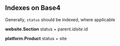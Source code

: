 ## Indexes on Base4

Generally, `status` should be indexed, where applicable

**website.Section**
status + parent.$id
site.$id

**platform.Product**
status + site
